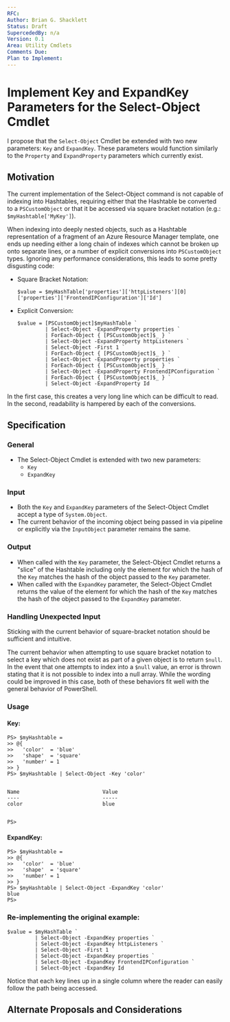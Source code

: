 ```yaml
---
RFC:
Author: Brian G. Shacklett
Status: Draft
SupercededBy: n/a
Version: 0.1
Area: Utility Cmdlets
Comments Due:
Plan to Implement:
---
```


# Implement Key and ExpandKey Parameters for the Select-Object Cmdlet
I propose that the `Select-Object` Cmdlet be extended with two new parameters:
`Key` and `ExpandKey`. These parameters would function similarly to the
`Property` and `ExpandProperty` parameters which currently exist.

## Motivation

The current implementation of the Select-Object command is not capable of
indexing into Hashtables, requiring either that the Hashtable be converted to a
`PSCustomObject` or that it be accessed via square bracket notation
(e.g.: `$myHashtable['MyKey']`).

When indexing into deeply nested objects, such as a Hashtable representation of
a fragment of an Azure Resource Manager template, one ends up needing either a
long chain of indexes which cannot be broken up onto separate lines, or a
number of explicit conversions into `PSCustomObject` types. Ignoring any performance considerations, this leads to some pretty disgusting code:

* Square Bracket Notation:
  ```
  $value = $myHashTable['properties']['httpListeners'][0]['properties']['FrontendIPConfiguration']['Id']
  ```

* Explicit Conversion:
  ```
  $value = [PSCustomObject]$myHashTable `
           | Select-Object -ExpandProperty properties `
           | ForEach-Object { [PSCustomObject]$_ } `
           | Select-Object -ExpandProperty httpListeners `
           | Select-Object -First 1 `
           | ForEach-Object { [PSCustomObject]$_ } `
           | Select-Object -ExpandProperty properties `
           | ForEach-Object { [PSCustomObject]$_ } `
           | Select-Object -ExpandProperty FrontendIPConfiguration `
           | ForEach-Object { [PSCustomObject]$_ } `
           | Select-Object -ExpandProperty Id
  ```

In the first case, this creates a very long line which can be difficult to read. In the second, readability is hampered by each of the conversions.

## Specification

### General
* The Select-Object Cmdlet is extended with two new parameters:
  * `Key`
  * `ExpandKey`

### Input
* Both the `Key` and `ExpandKey` parameters of the Select-Object Cmdlet accept
a type of `System.Object`.
* The current behavior of the incoming object being passed in via pipeline or
explicitly via the `InputObject` parameter remains the same.

### Output
* When called with the `Key` parameter, the Select-Object Cmdlet returns a
"slice" of the Hashtable including only the element for which the hash of the
`Key` matches the hash of the object passed to the `Key` parameter.
* When called with the `ExpandKey` parameter, the Select-Object Cmdlet returns
the value of the element for which the hash of the `Key` matches the hash of the
object passed to the `ExpandKey` parameter.

### Handling Unexpected Input
Sticking with the current behavior of square-bracket notation should be
sufficient and intuitive.

The current behavior when attempting to use square bracket notation to select
a key which does not exist as part of a given object is to return `$null`.
In the event that one attempts to index into a `$null` value, an error is thrown
stating that it is not possible to index into a null array. While the wording
could be improved in this case, both of these behaviors fit well with the
general behavior of PowerShell.

### Usage

#### Key:
```
PS> $myHashtable =
>> @{
>>   'color'  = 'blue'
>>   'shape'  = 'square'
>>   'number' = 1
>> }
PS> $myHashtable | Select-Object -Key 'color'


Name                           Value
----                           -----
color                          blue


PS>
```

#### ExpandKey:
```
PS> $myHashtable =
>> @{
>>   'color'  = 'blue'
>>   'shape'  = 'square'
>>   'number' = 1
>> }
PS> $myHashtable | Select-Object -ExpandKey 'color'
blue
PS>
```

### Re-implementing the original example:
```
$value = $myHashTable `
         | Select-Object -ExpandKey properties `
         | Select-Object -ExpandKey httpListeners `
         | Select-Object -First 1 `
         | Select-Object -ExpandKey properties `
         | Select-Object -ExpandKey FrontendIPConfiguration `
         | Select-Object -ExpandKey Id
```

Notice that each key lines up in a single column where the reader can easily
follow the path being accessed.

## Alternate Proposals and Considerations
